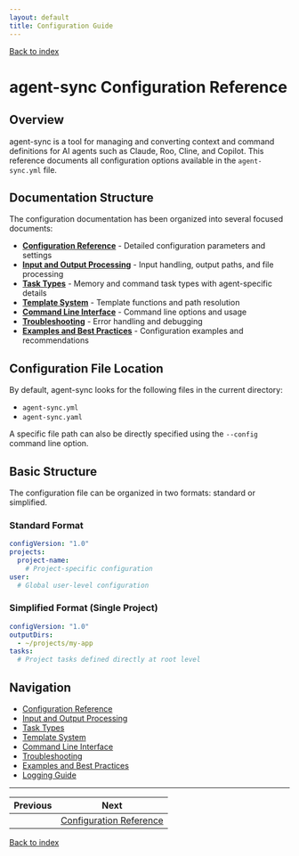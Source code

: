 ```yaml
---
layout: default
title: Configuration Guide
---
```


[Back to index](index.md)

# agent-sync Configuration Reference

## Overview

agent-sync is a tool for managing and converting context and command definitions for AI agents such as Claude, Roo, Cline, and Copilot. This reference documents all configuration options available in the `agent-sync.yml` file.

## Documentation Structure

The configuration documentation has been organized into several focused documents:

- **[Configuration Reference](config-reference.md)** - Detailed configuration parameters and settings
- **[Input and Output Processing](input-output.md)** - Input handling, output paths, and file processing
- **[Task Types](task-types.md)** - Memory and command task types with agent-specific details
- **[Template System](templates.md)** - Template functions and path resolution
- **[Command Line Interface](cli.md)** - Command line options and usage
- **[Troubleshooting](troubleshooting.md)** - Error handling and debugging
- **[Examples and Best Practices](examples.md)** - Configuration examples and recommendations

## Configuration File Location

By default, agent-sync looks for the following files in the current directory:
- `agent-sync.yml`
- `agent-sync.yaml`

A specific file path can also be directly specified using the `--config` command line option.

## Basic Structure

The configuration file can be organized in two formats: standard or simplified.

### Standard Format

```yaml
configVersion: "1.0"
projects:
  project-name:
    # Project-specific configuration
user:
  # Global user-level configuration
```

### Simplified Format (Single Project)

```yaml
configVersion: "1.0"
outputDirs:
  - ~/projects/my-app
tasks:
  # Project tasks defined directly at root level
```

## Navigation

- [Configuration Reference](config-reference.md)
- [Input and Output Processing](input-output.md)
- [Task Types](task-types.md)
- [Template System](templates.md)
- [Command Line Interface](cli.md)
- [Troubleshooting](troubleshooting.md)
- [Examples and Best Practices](examples.md)
- [Logging Guide](logging.md)

---

| Previous | Next |
|----------|------|
| | [Configuration Reference](config-reference.md) |

[Back to index](index.md)